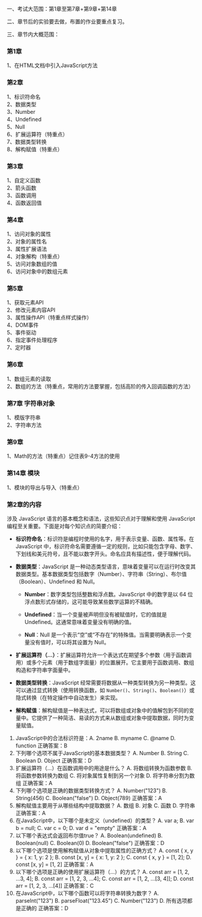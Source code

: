 一、考试大范围：第1章至第7章+第9章+第14章  

二、章节后的实验要去做，布置的作业要重点复习。  

三、章节内大概范围：  

### 第1章  
1、在HTML文档中引入JavaScript方法  

### 第2章  
1、标识符命名  
2、数据类型  
3、Number  
4、Undefined  
5、Null  
6、扩展运算符（特重点）  
7、数据类型转换  
8、解构赋值（特重点）  

### 第3章  
1、自定义函数  
2、箭头函数  
3、函数调用  
4、函数返回值  

### 第4章  
1、访问对象的属性  
2、对象的属性名  
3、属性扩展语法  
4、对象解构（特重点）  
5、访问对象数组的值  
6、访问对象中的数组元素  

### 第5章  
1、获取元素API  
2、修改元素内容API  
3、属性操作API（特重点样式操作）  
4、DOM事件  
5、事件驱动  
6、指定事件处理程序  
7、定时器  

### 第6章  
1、数组元素的读取  
2、数组的方法（特重点，常用的方法要掌握，包括高阶的传入回调函数的方法）  

### 第7章 字符串对象  
1、模版字符串  
2、字符串方法  

### 第9章  
1、Math的方法（特重点）记住表9-4方法的使用  

### 第14章 模块  
1、模块的导出与导入（特重点）  


### 第2章的内容

涉及 JavaScript 语言的基本概念和语法，这些知识点对于理解和使用 JavaScript 编程至关重要。下面是对每个知识点的简要介绍：

- **标识符命名**：标识符是编程时使用的名字，用于表示变量、函数、属性等。在 JavaScript 中，标识符命名需要遵循一定的规则，比如只能包含字母、数字、下划线和美元符号，且不能以数字开头。命名应具有描述性，便于理解代码。

- **数据类型**：JavaScript 是一种动态类型语言，意味着变量可以在运行时改变其数据类型。基本数据类型包括数字（Number）、字符串（String）、布尔值（Boolean）、Undefined 和 Null。

  - **Number**：数字类型包括整数和浮点数。JavaScript 中的数字是以 64 位浮点数形式存储的，这可能导致某些数学运算的不精确。

  - **Undefined**：当一个变量被声明但没有被赋值时，它的值就是 Undefined。这通常意味着变量没有明确的值。

  - **Null**：Null 是一个表示“空”或“不存在”的特殊值。当需要明确表示一个变量没有值时，可以将其设置为 Null。

- **扩展运算符（...）**：扩展运算符允许一个表达式在期望多个参数（用于函数调用）或多个元素（用于数组字面量）的位置展开。它主要用于函数调用、数组构造和字符串字面量中。

- **数据类型转换**：JavaScript 经常需要将数据从一种类型转换为另一种类型。这可以通过显式转换（使用转换函数，如 `Number()`、`String()`、`Boolean()`）或隐式转换（在特定操作中自动发生）来实现。

- **解构赋值**：解构赋值是一种表达式，可以将数组或对象中的值解包到不同的变量中。它提供了一种简洁、易读的方式来从数组或对象中提取数据，同时为变量赋值。


1. JavaScript中的合法标识符是：A. 2name B. myname C. @name D. function 正确答案：B
2. 下列哪个选项不属于JavaScript的基本数据类型？ A. Number B. String C. Boolean D. Object 正确答案：D
3. 扩展运算符（…）在函数调用中的用途是什么？ A. 将数组转换为函数参数 B. 将函数参数转换为数组 C. 将对象属性复制到另一个对象 D. 将字符串分割为数组 正确答案：A
4. 下列哪个选项是正确的数据类型转换方式？ A. Number("123") B. String(456) C. Boolean("false") D. Object(789) 正确答案：A
5. 解构赋值主要用于从哪些结构中提取数据？ A. 数组 B. 对象 C. 函数 D. 字符串 正确答案：A
6. 在JavaScript中，以下哪个是未定义（undefined）的类型？ A. var a; B. var b = null; C. var c = 0; D. var d = "empty" 正确答案：A
7. 以下哪个表达式会返回布尔值true？ A. Boolean(undefined) B. Boolean(null) C. Boolean(0) D. Boolean("false") 正确答案：D
8. 以下哪个选项是使用解构赋值从对象中提取属性的正确方式？ A. const { x, y } = { x: 1, y: 2 }; B. const [x, y] = { x: 1, y: 2 }; C. const { x, y } = [1, 2]; D. const [x, y] = [1, 2] 正确答案：A
9. 以下哪个选项是正确的使用扩展运算符（…）的方式？ A. const arr = [1, 2, ...3, 4]; B. const arr = [1, 2, 3, ...4]; C. const arr = [1, 2, ...[3, 4]]; D. const arr = [1, 2, 3, ...[4]] 正确答案：C
10. 在JavaScript中，以下哪个函数可以将字符串转换为数字？ A. parseInt("123") B. parseFloat("123.45") C. Number("123") D. 所有选项都是正确的 正确答案：D

